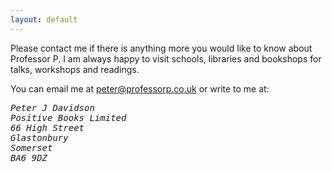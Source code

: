 ```yaml
---
layout: default
---
```


Please contact me if there is anything more you would like to know about Professor P. I am always happy to visit schools, libraries and bookshops for talks, workshops and readings.

You can email me at <peter@professorp.co.uk> or write to me at:

<address>
<pre>
Peter J Davidson
Positive Books Limited
66 High Street
Glastonbury
Somerset
BA6 9DZ
</pre>
</address>
